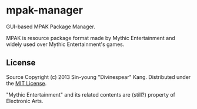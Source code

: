 # mpak-manager

GUI-based MPAK Package Manager.

MPAK is resource package format made by Mythic Entertainment and widely used over Mythic Entertainment's games.


## License

Source Copyright (c) 2013 Sin-young "Divinespear" Kang. Distributed under the [MIT License](https://tldrlegal.com/license/mit-license).

"Mythic Entertainment" and its related contents are (still?) property of Electronic Arts.
